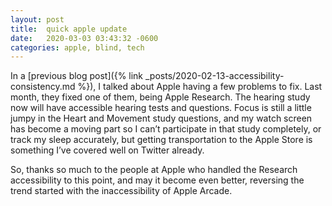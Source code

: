 ```yaml
---
layout: post
title:  quick apple update
date:   2020-03-03 03:43:32 -0600
categories: apple, blind, tech
---
```


In a [previous blog post]({% link
_posts/2020-02-13-accessibility-consistency.md %}), I
talked about Apple having a few problems to fix. Last month, they
fixed one of them, being Apple Research. The hearing study now will
have accessible hearing tests and questions. Focus is still a little
jumpy in the Heart and Movement study questions, and my watch screen
has become a moving part so I can’t participate in that study
completely, or track my sleep accurately, but getting transportation
to the Apple Store is something I’ve covered well on Twitter already.

So, thanks so much to the people at Apple who handled the Research
accessibility to this point, and may it become even better, reversing
the trend started with the inaccessibility of Apple Arcade.
